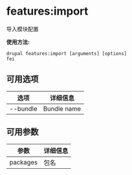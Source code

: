 # features:import
导入模块配置

**使用方法:**
```
drupal features:import [arguments] [options]
fei
```

## 可用选项
选项 | 详细信息
-------|-------------
--bundle | Bundle name

## 可用参数
参数 | 详细信息
---------|-------------
packages | 包名
